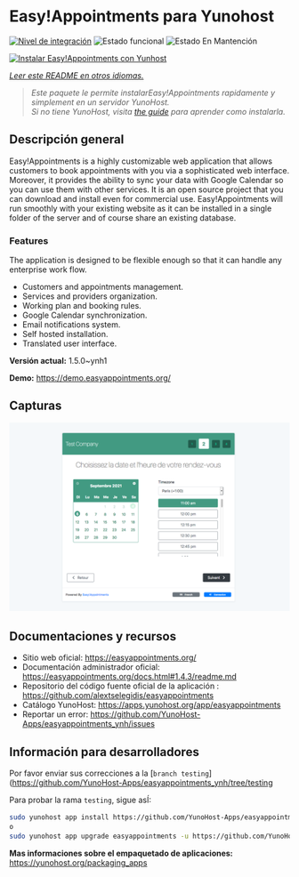 <!--
Este archivo README esta generado automaticamente<https://github.com/YunoHost/apps/tree/master/tools/readme_generator>
No se debe editar a mano.
-->

# Easy!Appointments para Yunohost

[![Nivel de integración](https://dash.yunohost.org/integration/easyappointments.svg)](https://ci-apps.yunohost.org/ci/apps/easyappointments/) ![Estado funcional](https://ci-apps.yunohost.org/ci/badges/easyappointments.status.svg) ![Estado En Mantención](https://ci-apps.yunohost.org/ci/badges/easyappointments.maintain.svg)

[![Instalar Easy!Appointments con Yunhost](https://install-app.yunohost.org/install-with-yunohost.svg)](https://install-app.yunohost.org/?app=easyappointments)

*[Leer este README en otros idiomas.](./ALL_README.md)*

> *Este paquete le permite instalarEasy!Appointments rapidamente y simplement en un servidor YunoHost.*  
> *Si no tiene YunoHost, visita [the guide](https://yunohost.org/install) para aprender como instalarla.*

## Descripción general

Easy!Appointments is a highly customizable web application that allows customers to book appointments with you via a sophisticated web interface. Moreover, it provides the ability to sync your data with Google Calendar so you can use them with other services. It is an open source project that you can download and install even for commercial use. Easy!Appointments will run smoothly with your existing website as it can be installed in a single folder of the server and of course share an existing database.

### Features
The application is designed to be flexible enough so that it can handle any enterprise work flow.

- Customers and appointments management.
- Services and providers organization.
- Working plan and booking rules.
- Google Calendar synchronization.
- Email notifications system.
- Self hosted installation.
- Translated user interface.


**Versión actual:** 1.5.0~ynh1

**Demo:** <https://demo.easyappointments.org/>

## Capturas

![Captura de Easy!Appointments](./doc/screenshots/screenshots.png)

## Documentaciones y recursos

- Sitio web oficial: <https://easyappointments.org/>
- Documentación administrador oficial: <https://easyappointments.org/docs.html#1.4.3/readme.md>
- Repositorio del código fuente oficial de la aplicación : <https://github.com/alextselegidis/easyappointments>
- Catálogo YunoHost: <https://apps.yunohost.org/app/easyappointments>
- Reportar un error: <https://github.com/YunoHost-Apps/easyappointments_ynh/issues>

## Información para desarrolladores

Por favor enviar sus correcciones a la [`branch testing`](https://github.com/YunoHost-Apps/easyappointments_ynh/tree/testing

Para probar la rama `testing`, sigue asÍ:

```bash
sudo yunohost app install https://github.com/YunoHost-Apps/easyappointments_ynh/tree/testing --debug
o
sudo yunohost app upgrade easyappointments -u https://github.com/YunoHost-Apps/easyappointments_ynh/tree/testing --debug
```

**Mas informaciones sobre el empaquetado de aplicaciones:** <https://yunohost.org/packaging_apps>
